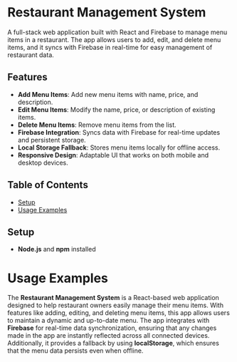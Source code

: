 # Restaurant Management System

A full-stack web application built with React and Firebase to manage menu items in a restaurant. The app allows users to add, edit, and delete menu items, and it syncs with Firebase in real-time for easy management of restaurant data.

## Features

- **Add Menu Items**: Add new menu items with name, price, and description.
- **Edit Menu Items**: Modify the name, price, or description of existing items.
- **Delete Menu Items**: Remove menu items from the list.
- **Firebase Integration**: Syncs data with Firebase for real-time updates and persistent storage.
- **Local Storage Fallback**: Stores menu items locally for offline access.
- **Responsive Design**: Adaptable UI that works on both mobile and desktop devices.

## Table of Contents

- [Setup](#setup)
- [Usage Examples](#usage-examples)

## Setup
- **Node.js** and **npm** installed

# Usage Examples
The **Restaurant Management System** is a React-based web application designed to help restaurant owners easily manage their menu items.
With features like adding, editing, and deleting menu items, this app allows users to maintain a dynamic and up-to-date menu.
The app integrates with **Firebase** for real-time data synchronization, ensuring that any changes made in the app are instantly reflected across all connected devices.
Additionally, it provides a fallback by using **localStorage**, which ensures that the menu data persists even when offline.
